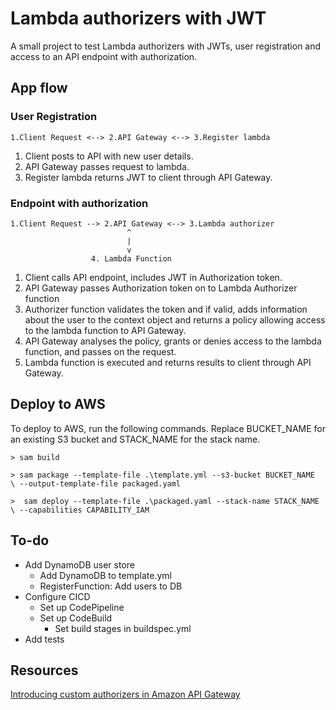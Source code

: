 # Lambda authorizers with JWT

A small project to test Lambda authorizers with JWTs, user registration and access to an API endpoint with authorization.

## App flow
### User Registration

```
1.Client Request <--> 2.API Gateway <--> 3.Register lambda
```
1. Client posts to API with new user details.
2. API Gateway passes request to lambda.
3. Register lambda returns JWT to client through API Gateway.


### Endpoint with authorization

```
1.Client Request --> 2.API Gateway <--> 3.Lambda authorizer
                          ^
                          |
                          v
                  4. Lambda Function

```

1. Client calls API endpoint, includes JWT in Authorization token.
2. API Gateway passes Authorization token on to Lambda Authorizer function
3. Authorizer function validates the token and if valid, adds information about the user to the context object and returns a policy allowing access to the lambda function to API Gateway.
3. API Gateway analyses the policy, grants or denies access to the lambda function, and passes on the request.
4. Lambda function is executed and returns results to client through API Gateway.




## Deploy to AWS 

To deploy to AWS, run the following commands. Replace BUCKET_NAME for an existing S3 bucket and STACK_NAME for the stack name.

```
> sam build

> sam package --template-file .\template.yml --s3-bucket BUCKET_NAME
\ --output-template-file packaged.yaml

>  sam deploy --template-file .\packaged.yaml --stack-name STACK_NAME
\ --capabilities CAPABILITY_IAM
```

## To-do
- Add DynamoDB user store
  - Add DynamoDB to template.yml
  - RegisterFunction: Add users to DB
- Configure CICD
  - Set up CodePipeline
  - Set up CodeBuild
    - Set build stages in buildspec.yml
- Add tests



## Resources
[Introducing custom authorizers in Amazon API Gateway
](https://aws.amazon.com/blogs/compute/introducing-custom-authorizers-in-amazon-api-gateway/)